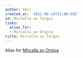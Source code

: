```yaml
---
author: Ymir
created_at: '2011-06-14T15:00:59Z'
id: Mircalla av Targus
links:
  alias_for:
  - Mircalla av Orgiva
title: Mircalla av Targus
---
```


Alias for [Mircalla av Orgiva]

  [Mircalla av Orgiva]: Mircalla_av_Orgiva